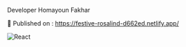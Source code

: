 
Developer Homayoun Fakhar


🧐 
Published on :
https://festive-rosalind-d662ed.netlify.app/

![React](http://homayounfakhar.com/image/Logo.svg)
